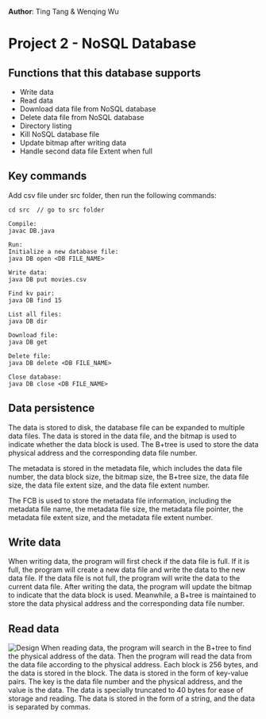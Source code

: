 **Author**: Ting Tang & Wenqing Wu

# Project 2 - NoSQL Database
## Functions that this database supports
- Write data
- Read data
- Download data file from NoSQL database
- Delete data file from NoSQL database
- Directory listing
- Kill NoSQL database file
- Update bitmap after writing data
- Handle second data file Extent when full

## Key commands
Add csv file under src folder, then run the following commands:
```
cd src  // go to src folder

Compile:
javac DB.java

Run:
Initialize a new database file: 
java DB open <DB FILE_NAME>

Write data:
java DB put movies.csv

Find kv pair:
java DB find 15

List all files:
java DB dir

Download file:
java DB get

Delete file:
java DB delete <DB FILE_NAME>

Close database:
java DB close <DB FILE_NAME>
```
## Data persistence

The data is stored to disk, the database file can be expanded to multiple data files. The data is stored in the data file, and the bitmap is used to indicate whether the data block is used. The B+tree is used to store the data physical address and the corresponding data file number.

The metadata is stored in the metadata file, which includes the data file number, the data block size, the bitmap size, the B+tree size, the data file size, the data file extent size, and the data file extent number.

The FCB is used to store the metadata file information, including the metadata file name, the metadata file size, the metadata file pointer, the metadata file extent size, and the metadata file extent number.
## Write data

When writing data, the program will first check if the data file is full. If it is full, the program will create a new data file and write the data to the new data file. If the data file is not full, the program will write the data to the current data file. After writing the data, the program will update the bitmap to indicate that the data block is used. Meanwhile, a B+tree is maintained to store the data physical address and the corresponding data file number.

## Read data
![Design](https://github.com/jasplil/CS7280-P1/assets/39994190/a8a39633-dfce-4837-b643-681620336b97)
When reading data, the program will search in the B+tree to find the physical address of the data. Then the program will read the data from the data file according to the physical address.
Each block is 256 bytes, and the data is stored in the block. The data is stored in the form of key-value pairs. The key is the data file number and the physical address, and the value is the data.
The data is specially truncated to 40 bytes for ease of storage and reading. The data is stored in the form of a string, and the data is separated by commas.





